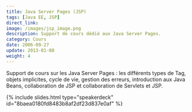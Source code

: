 ```yaml
---
title: Java Server Pages (JSP)
tags: [Java EE, JSP]
direct_link: 
image: /images/jsp_image.png
description: Support de cours dédié aux Java Server Pages.
category: Cours
date: 2006-09-27
update: 2013-01-08
weight: 4
---
```


Support de cours sur les Java Server Pages : les différents types de Tag, objets implicites, cycle de vie, gestion des erreurs, introduction aux Java Beans, collaboration de JSP et collaboration de Servlets et JSP.

{% include slides.html type="speakerdeck" id="8baea0180fd8483b8af2df23d837e0af" %}
